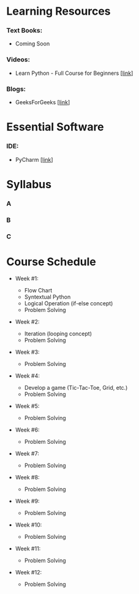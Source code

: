 # Learning Resources

### Text Books:
- Coming Soon

### Videos:
- Learn Python - Full Course for Beginners [[link](https://www.youtube.com/watch?v=rfscVS0vtbw&feature=youtu.be)]

### Blogs:
- GeeksForGeeks [[link](https://www.geeksforgeeks.org/python-programming-language)]

# Essential Software

### IDE:
- PyCharm [[link](https://www.jetbrains.com/pycharm/download/#section=windows)]

# Syllabus
### A
### B
### C

# Course Schedule
  - Week #1:
    - Flow Chart
    - Syntextual Python
    - Logical Operation (if-else concept)
    - Problem Solving
    
  - Week #2:
    - Iteration (looping concept)
    - Problem Solving
  - Week #3:
    - Problem Solving
  - Week #4:
    - Develop a game (Tic-Tac-Toe, Grid, etc.)
    - Problem Solving
  - Week #5:
    - Problem Solving
  - Week #6:
    - Problem Solving
  - Week #7:
    - Problem Solving
  - Week #8:
    - Problem Solving
  - Week #9:
    - Problem Solving
  - Week #10:
    - Problem Solving
  - Week #11:
    - Problem Solving
  - Week #12:
    - Problem Solving
